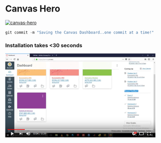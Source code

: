 # Canvas Hero

[![canvas-hero](https://media.giphy.com/media/8r2BUb1CT7asdZgkV7/giphy.gif)](https://github.com/Infinite-Actuary/CanvasHero/raw/master/web-ext-artifacts/canvas_hero-1.0-an%2Bfx.xpi)

```javascript
git commit -m "Saving the Canvas Dashboard..one commit at a time!"
```
### Installation takes <30 seconds

[![canvas-hero-demo](https://raw.githubusercontent.com/Infinite-Actuary/CanvasHero/master/img/canvas-hero-youtube.png)](https://www.youtube.com/watch?v=B4XVGtWNkGs)
